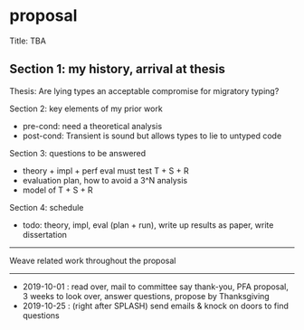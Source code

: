 proposal
===

Title: TBA

Section 1: my history, arrival at thesis
- 

Thesis: Are lying types an acceptable compromise for migratory typing?

Section 2: key elements of my prior work
- pre-cond: need a theoretical analysis
- post-cond: Transient is sound but allows types to lie to untyped code

Section 3: questions to be answered
- theory + impl + perf eval must test T + S + R
- evaluation plan, how to avoid a 3^N analysis
- model of T + S + R

Section 4: schedule
- todo: theory, impl, eval (plan + run), write up results as paper, write
  dissertation

- - -

Weave related work throughout the proposal

- - -

- 2019-10-01 : read over, mail to committee
  say thank-you, PFA proposal, 3 weeks to look over, answer questions, propose by Thanksgiving
- 2019-10-25 : (right after SPLASH) send emails & knock on doors to find questions
